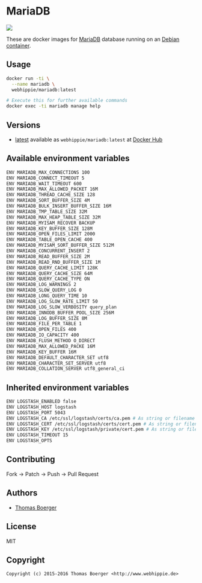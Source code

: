 # MariaDB

[![](https://badge.imagelayers.io/webhippie/mariadb:latest.svg)](https://imagelayers.io/?images=webhippie/mariadb:latest 'Get your own badge on imagelayers.io')

These are docker images for [MariaDB](https://mariadb.org) database running on an
[Debian container](https://registry.hub.docker.com/u/webhippie/debian/).


## Usage

```bash
docker run -ti \
  --name mariadb \
  webhippie/mariadb:latest

# Execute this for further available commands
docker exec -ti mariadb manage help
```


## Versions

* [latest](https://github.com/dockhippie/mariadb/tree/master)
  available as ```webhippie/mariadb:latest``` at
  [Docker Hub](https://registry.hub.docker.com/u/webhippie/mariadb/)


## Available environment variables

```bash
ENV MARIADB_MAX_CONNECTIONS 100
ENV MARIADB_CONNECT_TIMEOUT 5
ENV MARIADB_WAIT_TIMEOUT 600
ENV MARIADB_MAX_ALLOWED_PACKET 16M
ENV MARIADB_THREAD_CACHE_SIZE 128
ENV MARIADB_SORT_BUFFER_SIZE 4M
ENV MARIADB_BULK_INSERT_BUFFER_SIZE 16M
ENV MARIADB_TMP_TABLE_SIZE 32M
ENV MARIADB_MAX_HEAP_TABLE_SIZE 32M
ENV MARIADB_MYISAM_RECOVER BACKUP
ENV MARIADB_KEY_BUFFER_SIZE 128M
ENV MARIADB_OPEN_FILES_LIMIT 2000
ENV MARIADB_TABLE_OPEN_CACHE 400
ENV MARIADB_MYISAM_SORT_BUFFER_SIZE 512M
ENV MARIADB_CONCURRENT_INSERT 2
ENV MARIADB_READ_BUFFER_SIZE 2M
ENV MARIADB_READ_RND_BUFFER_SIZE 1M
ENV MARIADB_QUERY_CACHE_LIMIT 128K
ENV MARIADB_QUERY_CACHE_SIZE 64M
ENV MARIADB_QUERY_CACHE_TYPE ON
ENV MARIADB_LOG_WARNINGS 2
ENV MARIADB_SLOW_QUERY_LOG 0
ENV MARIADB_LONG_QUERY_TIME 10
ENV MARIADB_LOG_SLOW_RATE_LIMIT 50
ENV MARIADB_LOG_SLOW_VERBOSITY query_plan
ENV MARIADB_INNODB_BUFFER_POOL_SIZE 256M
ENV MARIADB_LOG_BUFFER_SIZE 8M
ENV MARIADB_FILE_PER_TABLE 1
ENV MARIADB_OPEN_FILES 400
ENV MARIADB_IO_CAPACITY 400
ENV MARIADB_FLUSH_METHOD O_DIRECT
ENV MARIADB_MAX_ALLOWED_PACKE 16M
ENV MARIADB_KEY_BUFFER 16M
ENV MARIADB_DEFAULT_CHARACTER_SET utf8
ENV MARIADB_CHARACTER_SET_SERVER utf8
ENV MARIADB_COLLATION_SERVER utf8_general_ci
```


## Inherited environment variables

```bash
ENV LOGSTASH_ENABLED false
ENV LOGSTASH_HOST logstash
ENV LOGSTASH_PORT 5043
ENV LOGSTASH_CA /etc/ssl/logstash/certs/ca.pem # As string or filename
ENV LOGSTASH_CERT /etc/ssl/logstash/certs/cert.pem # As string or filename
ENV LOGSTASH_KEY /etc/ssl/logstash/private/cert.pem # As string or filename
ENV LOGSTASH_TIMEOUT 15
ENV LOGSTASH_OPTS
```


## Contributing

Fork -> Patch -> Push -> Pull Request


## Authors

* [Thomas Boerger](https://github.com/tboerger)


## License

MIT


## Copyright

```
Copyright (c) 2015-2016 Thomas Boerger <http://www.webhippie.de>
```

